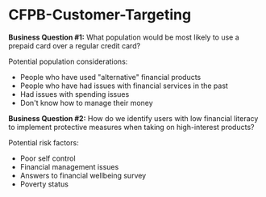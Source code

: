 # CFPB-Customer-Targeting

**Business Question #1:** 
What population would be most likely to use a prepaid card over a regular credit card?

Potential population considerations:
- People who have used "alternative" financial products
- People who have had issues with financial services in the past
- Had issues with spending issues
- Don't know how to manage their money

**Business Question #2:**
How do we identify users with low financial literacy to implement protective measures when taking on high-interest products?

Potential risk factors:
- Poor self control
- Financial management issues
- Answers to financial wellbeing survey
- Poverty status


